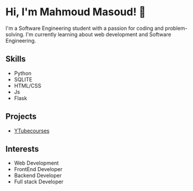 <!-- ### Hi there 👋 -->

<!--
**MaMasoud/MaMasoud** is a ✨ _special_ ✨ repository because its `README.md` (this file) appears on your GitHub profile.

Here are some ideas to get you started:

- 🔭 I’m currently working on ...
- 🌱 I’m currently learning ...
- 👯 I’m looking to collaborate on ...
- 🤔 I’m looking for help with ...
- 💬 Ask me about ...
- 📫 How to reach me: ...
- 😄 Pronouns: ...
- ⚡ Fun fact: ...
-->
# Hi, I'm Mahmoud Masoud! 👋

I'm a Software Engineering student with a passion for coding and problem-solving. I'm currently learning about web development and Software Engineering.

## Skills

- Python
- SQLITE
- HTML/CSS
- Js
- Flask


## Projects

- [YTubecourses](https://github.com/MaMasoud/YTubecourses)

## Interests

- Web Development
- FrontEnd Developer
- Backend Developer
- Full stack Developer

